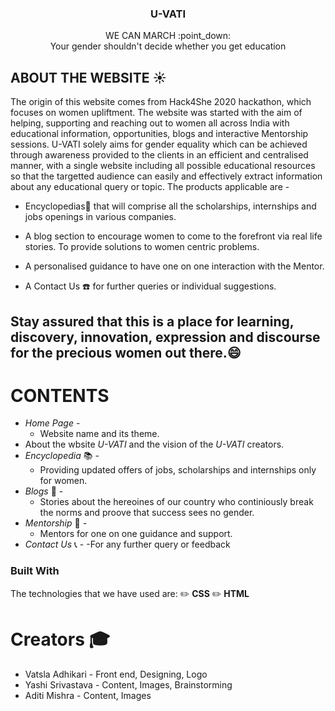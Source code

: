 
 
 
  <h3 align="center">  U-VATI</h3>

  <p align="center">
    WE CAN MARCH :point_down: 
 <br />
 Your gender shouldn't decide whether you get education
    <br />
    
 
<!-- ABOUT THE PROJECT -->
## ABOUT THE WEBSITE :sunny:


The origin of this website comes from Hack4She 2020 hackathon, which focuses on women upliftment. 
The website was started with the aim of helping, supporting and reaching out to women all across India with educational information, opportunities, blogs and interactive Mentorship sessions. U-VATI solely aims for gender equality which can be achieved through awareness provided to the clients in an efficient and centralised manner, with a single website including all possible educational resources so that the targetted audience can easily and effectively extract information about any educational query or topic. The products applicable are -

* Encyclopedias:blue_book: that will comprise all the scholarships, internships and jobs openings in various companies.
* A blog section to encourage women to come to the forefront 
                   via real life stories. To provide solutions to women centric problems.

* A personalised guidance to have one on one interaction with the Mentor.
* A Contact Us :phone: for further queries or individual suggestions.

## Stay assured that this is a place for learning, discovery, innovation, expression and discourse for the precious women out there.:smile:

<!-- CONTENTS -->
# CONTENTS
 * _Home Page_ -
   - Website name and its theme.
 * About the wbsite *U-VATI* and the vision of the *U-VATI* creators.
 * _Encyclopedia_ :books: -
   - Providing updated offers of jobs, scholarships and internships only for women.
 * _Blogs_ :memo: -
   - Stories about the hereoines of our country who continiously break the norms and proove that success sees no gender.
 * _Mentorship_ :two_women_holding_hands: - 
   - Mentors for one on one guidance and support.
 * _Contact Us_ :telephone_receiver: -
   -For any further query or feedback
### Built With
The technologies that we have used are:
:pencil2: **CSS**
:pencil2: **HTML**

# Creators :mortar_board:
 *  Vatsla Adhikari - Front end, Designing, Logo
 *  Yashi Srivastava - Content, Images, Brainstorming
 *  Aditi Mishra - Content, Images









